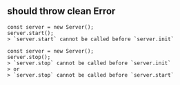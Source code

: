 ## should throw clean Error

```
const server = new Server();
server.start();
> `server.start` cannot be called before `server.init`
```

```
const server = new Server();
server.stop();
> `server.stop` cannot be called before `server.init`
> or
> `server.stop` cannot be called before `server.start`
```
